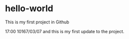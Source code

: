 # hello-world
This is my first project in Github

17:00 10167/03/07 and this is my first update to the project.
